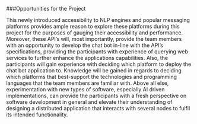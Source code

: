 ###Opportunities for the Project

This newly introduced accessibility to NLP engines and popular messaging platforms provides ample reason to explore these platforms during this project for the purposes of gauging their accessibility and performance. Moreover, these API’s will, most importantly, provide the team members with an opportunity to develop the chat bot in-line with the API’s specifications, providing the participants with experience of querying web services to further enhance the applications capabilities. Also, the participants will gain experience with deciding which platform to deploy the chat bot application to. Knowledge will be gained in regards to deciding which platforms that best-support the technologies and programming languages that the team members are familiar with. Above all else, experimentation with new types of software, especially AI driven implementations, can provide the participants with a fresh perspective on software development in general and elevate their understanding of designing a distributed application that interacts with several nodes to fulfil its intended functionality. 

